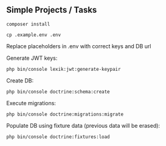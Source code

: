 ## Simple Projects / Tasks

```composer install```

```cp .example.env .env```

Replace placeholders in .env with correct keys and DB url

Generate JWT keys:

```php bin/console lexik:jwt:generate-keypair```

Create DB:

```php bin/console doctrine:schema:create```

Execute migrations:

```php bin/console doctrine:migrations:migrate```

Populate DB using fixture data (previous data will be erased):

```php bin/console doctrine:fixtures:load```
